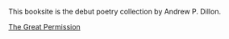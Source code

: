 This booksite is the debut poetry collection by Andrew P. Dillon.

[The Great Permission](https://thegreatpermission.com)
